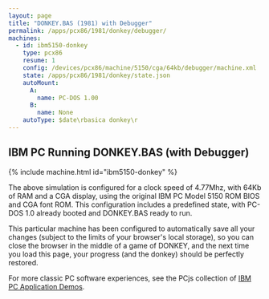 ```yaml
---
layout: page
title: "DONKEY.BAS (1981) with Debugger"
permalink: /apps/pcx86/1981/donkey/debugger/
machines:
  - id: ibm5150-donkey
    type: pcx86
    resume: 1
    config: /devices/pcx86/machine/5150/cga/64kb/debugger/machine.xml
    state: /apps/pcx86/1981/donkey/state.json
    autoMount:
      A:
        name: PC-DOS 1.00
      B:
        name: None
    autoType: $date\rbasica donkey\r
---
```


IBM PC Running DONKEY.BAS (with Debugger)
-----------------------------------------

{% include machine.html id="ibm5150-donkey" %}

The above simulation is configured for a clock speed of 4.77Mhz, with 64Kb of RAM and a CGA display,
using the original IBM PC Model 5150 ROM BIOS and CGA font ROM.  This configuration includes a predefined
state, with PC-DOS 1.0 already booted and DONKEY.BAS ready to run.

This particular machine has been configured to automatically save all your changes (subject to the limits
of your browser's local storage), so you can close the browser in the middle of a game of DONKEY, and
the next time you load this page, your progress (and the donkey) should be perfectly restored.

For more classic PC software experiences, see the PCjs collection of [IBM PC Application Demos](/apps/pcx86/).
